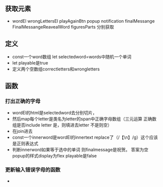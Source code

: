 ## 获取元素 
- wordEl wrongLettersEl playAgainBtn popup notification finalMessange FinalMessangeReavealWord figuresParts 分别获取
## 定义
- const一个word数组 let selectedword=words中随机一个单词 
- let playable是true 
- 定义两个空数组correctletters和wrongletters
## 函数
### 打出正确的字母
- wordEl的html是selectedword去分别切片，
- 然后map每个letter是类名为letter的span中正确字母数组（三元运算 正确数组是否include letter 是，则填进去letter 不是则空） 
- 在join进去
- const一个innerword是wordEl的innertext replace了（/【\n】/g）这个应该是正则表达式
- 判断innerword如果等于选中的单词 则finalmessage是祝贺。 答案为空 popup的样式display为flex playable是false
### 更新输入错误字母的函数
- 